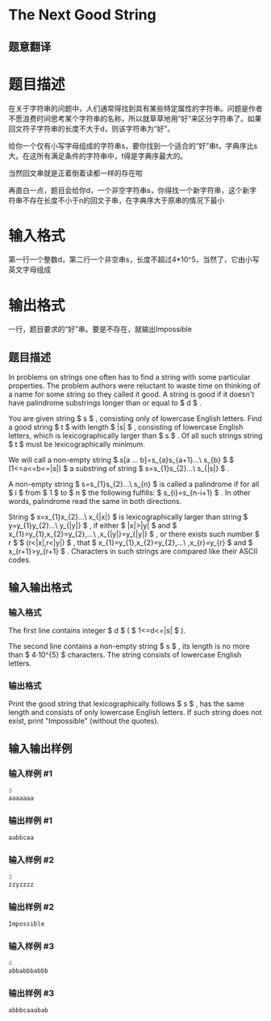 # The Next Good String

## 题意翻译

# 题目描述

在关于字符串的问题中，人们通常得找到具有某些特定属性的字符串。问题是作者不愿浪费时间思考某个字符串的名称，所以就草草地用“好”来区分字符串了。如果回文符子字符串的长度不大于d，则该字符串为“好”。

给你一个仅有小写字母组成的字符串s，要你找到一个适合的“好”串t，字典序比s大。在这所有满足条件的字符串中，t得是字典序最大的。

当然回文串就是正着倒着读都一样的存在啦

再直白一点，题目会给你d，一个非空字符串s，你得找一个新字符串，这个新字符串不存在长度不小于n的回文子串，在字典序大于原串的情况下最小

# 输入格式

第一行一个整数d，第二行一个非空串s，长度不超过4*10^5，当然了，它由小写英文字母组成

# 输出格式

一行，题目要求的“好”串。要是不存在，就输出Impossible

## 题目描述

In problems on strings one often has to find a string with some particular properties. The problem authors were reluctant to waste time on thinking of a name for some string so they called it good. A string is good if it doesn't have palindrome substrings longer than or equal to $ d $ .

You are given string $ s $ , consisting only of lowercase English letters. Find a good string $ t $ with length $ |s| $ , consisting of lowercase English letters, which is lexicographically larger than $ s $ . Of all such strings string $ t $ must be lexicographically minimum.

We will call a non-empty string $ s[a ... b]=s_{a}s_{a+1}...\ s_{b} $ $ (1<=a<=b<=|s|) $ a substring of string $ s=s_{1}s_{2}...\ s_{|s|} $ .

A non-empty string $ s=s_{1}s_{2}...\ s_{n} $ is called a palindrome if for all $ i $ from $ 1 $ to $ n $ the following fulfills: $ s_{i}=s_{n-i+1} $ . In other words, palindrome read the same in both directions.

String $ x=x_{1}x_{2}...\ x_{|x|} $ is lexicographically larger than string $ y=y_{1}y_{2}...\ y_{|y|} $ , if either $ |x|&gt;|y| $ and $ x_{1}=y_{1},x_{2}=y_{2},...\ ,x_{|y|}=y_{|y|} $ , or there exists such number $ r $ $ (r&lt;|x|,r&lt;|y|) $ , that $ x_{1}=y_{1},x_{2}=y_{2},...\ ,x_{r}=y_{r} $ and $ x_{r+1}&gt;y_{r+1} $ . Characters in such strings are compared like their ASCII codes.

## 输入输出格式

### 输入格式

The first line contains integer $ d $ ( $ 1<=d<=|s| $ ).

The second line contains a non-empty string $ s $ , its length is no more than $ 4·10^{5} $ characters. The string consists of lowercase English letters.

### 输出格式

Print the good string that lexicographically follows $ s $ , has the same length and consists of only lowercase English letters. If such string does not exist, print "Impossible" (without the quotes).

## 输入输出样例

### 输入样例 #1

```cpp
3
aaaaaaa

```
### 输出样例 #1

```cpp
aabbcaa

```
### 输入样例 #2

```cpp
3
zzyzzzz

```
### 输出样例 #2

```cpp
Impossible

```
### 输入样例 #3

```cpp
4
abbabbbabbb

```
### 输出样例 #3

```cpp
abbbcaaabab

```
